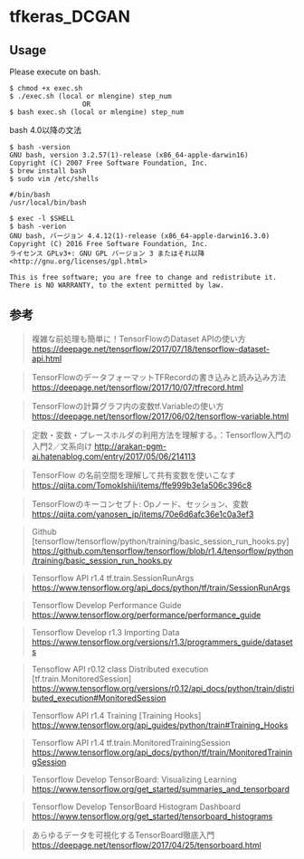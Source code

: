 # tfkeras_DCGAN

## Usage
Please execute on bash.

```
$ chmod +x exec.sh
$ ./exec.sh (local or mlengine) step_num
                  OR
$ bash exec.sh (local or mlengine) step_num
```
bash 4.0以降の文法

```
$ bash -version
GNU bash, version 3.2.57(1)-release (x86_64-apple-darwin16)
Copyright (C) 2007 Free Software Foundation, Inc.
$ brew install bash
$ sudo vim /etc/shells
```

```
#/bin/bash
/usr/local/bin/bash
```

```
$ exec -l $SHELL
$ bash -verion
GNU bash, バージョン 4.4.12(1)-release (x86_64-apple-darwin16.3.0)
Copyright (C) 2016 Free Software Foundation, Inc.
ライセンス GPLv3+: GNU GPL バージョン 3 またはそれ以降 <http://gnu.org/licenses/gpl.html>

This is free software; you are free to change and redistribute it.
There is NO WARRANTY, to the extent permitted by law.
```


## 参考
> 複雑な前処理も簡単に！TensorFlowのDataset APIの使い方
https://deepage.net/tensorflow/2017/07/18/tensorflow-dataset-api.html

> TensorFlowのデータフォーマットTFRecordの書き込みと読み込み方法
https://deepage.net/tensorflow/2017/10/07/tfrecord.html

> TensorFlowの計算グラフ内の変数tf.Variableの使い方
https://deepage.net/tensorflow/2017/06/02/tensorflow-variable.html

> 定数・変数・プレースホルダの利用方法を理解する。：Tensorflow入門の入門2／文系向け
http://arakan-pgm-ai.hatenablog.com/entry/2017/05/06/214113

> TensorFlow の名前空間を理解して共有変数を使いこなす
https://qiita.com/TomokIshii/items/ffe999b3e1a506c396c8

> TensorFlowのキーコンセプト: Opノード、セッション、変数
https://qiita.com/yanosen_jp/items/70e6d6afc36e1c0a3ef3

> Github [tensorflow/tensorflow/python/training/basic_session_run_hooks.py]
https://github.com/tensorflow/tensorflow/blob/r1.4/tensorflow/python/training/basic_session_run_hooks.py

> Tensorflow API r1.4 tf.train.SessionRunArgs
https://www.tensorflow.org/api_docs/python/tf/train/SessionRunArgs

> Tensorflow Develop Performance Guide
https://www.tensorflow.org/performance/performance_guide

> Tensorflow Develop r1.3 Importing Data
https://www.tensorflow.org/versions/r1.3/programmers_guide/datasets

> Tensoflow API r0.12 class Distributed execution [tf.train.MonitoredSession]
https://www.tensorflow.org/versions/r0.12/api_docs/python/train/distributed_execution#MonitoredSession

> Tensorflow API r1.4 Training [Training Hooks]
https://www.tensorflow.org/api_guides/python/train#Training_Hooks

> Tensorflow API r1.4 tf.train.MonitoredTrainingSession
https://www.tensorflow.org/api_docs/python/tf/train/MonitoredTrainingSession

> Tensorflow Develop TensorBoard: Visualizing Learning
https://www.tensorflow.org/get_started/summaries_and_tensorboard

> Tensorflow Develop TensorBoard Histogram Dashboard
https://www.tensorflow.org/get_started/tensorboard_histograms

> あらゆるデータを可視化するTensorBoard徹底入門
https://deepage.net/tensorflow/2017/04/25/tensorboard.html


